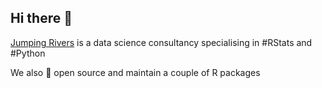 ## Hi there 👋

[Jumping Rivers](https://www.jumpingrivers.com/) is a data science consultancy specialising in #RStats and #Python

We also :purple_heart: open source and maintain a couple of R packages

